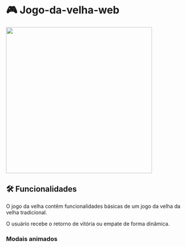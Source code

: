 
<h1 >🎮 Jogo-da-velha-web</h1>
<img src="https://user-images.githubusercontent.com/91964614/177770007-9ac784ff-4a2a-488e-a41d-7adaf16a1d96.png" height="400px"/>

<h2>🛠 Funcionalidades</h2>
<p>O jogo da velha contêm funcionalidades básicas de um jogo da velha da velha tradicional. </p>
<p>O usuário recebe o retorno de vitória ou empate de forma dinâmica.</p>

<h3>Modais animados</h3>
 
